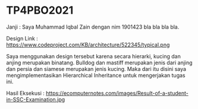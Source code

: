 # TP4PBO2021

Janji :
Saya Muhammad Iqbal Zain dengan nim 1901423 bla bla bla bla.

Design Link : https://www.codeproject.com/KB/architecture/522345/typical.png

Saya menggunakan design tersebut karena secara hierarki, kucing dan anjing merupakan binatang.
Bulldog dan mastiff merupakan jenis dari anjing dan persia dan siamese merupakan jenis kucing.
Maka dari itu disini saya mengimplementasikan Hierarchical Inheritance untuk mengerjakan tugas ini.

Hasil Eksekusi : https://ecomputernotes.com/images/Result-of-a-student-in-SSC-Examination.jpg
